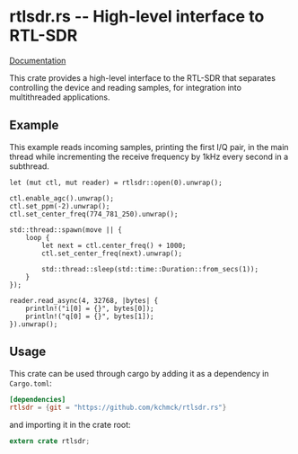 # rtlsdr.rs -- High-level interface to RTL-SDR

[Documentation](http://kchmck.github.io/doc/rtlsdr/)

This crate provides a high-level interface to the RTL-SDR that separates controlling
the device and reading samples, for integration into multithreaded applications.

## Example

This example reads incoming samples, printing the first I/Q pair, in the main thread
while incrementing the receive frequency by 1kHz every second in a subthread.

```rust,no_run
let (mut ctl, mut reader) = rtlsdr::open(0).unwrap();

ctl.enable_agc().unwrap();
ctl.set_ppm(-2).unwrap();
ctl.set_center_freq(774_781_250).unwrap();

std::thread::spawn(move || {
    loop {
        let next = ctl.center_freq() + 1000;
        ctl.set_center_freq(next).unwrap();

        std::thread::sleep(std::time::Duration::from_secs(1));
    }
});

reader.read_async(4, 32768, |bytes| {
    println!("i[0] = {}", bytes[0]);
    println!("q[0] = {}", bytes[1]);
}).unwrap();
```

## Usage

This crate can be used through cargo by adding it as a dependency in `Cargo.toml`:

```toml
[dependencies]
rtlsdr = {git = "https://github.com/kchmck/rtlsdr.rs"}
```
and importing it in the crate root:

```rust
extern crate rtlsdr;
```
